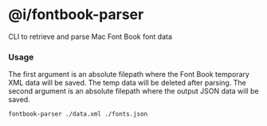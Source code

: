 # @i/fontbook-parser

CLI to retrieve and parse Mac Font Book font data



### Usage

The first argument is an absolute filepath where the Font Book temporary XML data will be saved. The temp data will be deleted after parsing. The second argument is an absolute filepath where the output JSON data will be saved.

```bash
fontbook-parser ./data.xml ./fonts.json
```